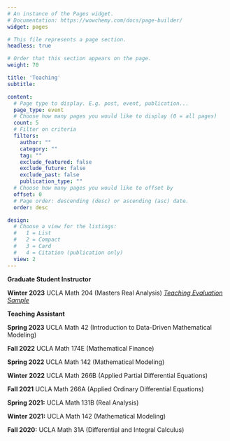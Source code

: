 ```yaml
---
# An instance of the Pages widget.
# Documentation: https://wowchemy.com/docs/page-builder/
widget: pages

# This file represents a page section.
headless: true

# Order that this section appears on the page.
weight: 70

title: 'Teaching'
subtitle:

content:
  # Page type to display. E.g. post, event, publication...
  page_type: event
  # Choose how many pages you would like to display (0 = all pages)
  count: 5
  # Filter on criteria
  filters:
    author: ""
    category: ""
    tag: ""
    exclude_featured: false
    exclude_future: false
    exclude_past: false
    publication_type: ""
  # Choose how many pages you would like to offset by
  offset: 0
  # Page order: descending (desc) or ascending (asc) date.
  order: desc

design:
  # Choose a view for the listings:
  #   1 = List
  #   2 = Compact
  #   3 = Card
  #   4 = Citation (publication only)
  view: 2
---
```


**Graduate Student Instructor**

**Winter 2023** UCLA Math 204 (Masters Real Analysis) [*Teaching Evaluation Sample*](https://drive.google.com/file/d/1uOqR5lMSFKr2VhyLvIxtIHEaSr54xvrC/view?usp=sharing)

**Teaching Assistant**

**Spring 2023** UCLA Math 42 (Introduction to Data-Driven Mathematical Modeling)

**Fall 2022** UCLA Math 174E (Mathematical Finance)

**Spring 2022** UCLA Math 142 (Mathematical Modeling)

**Winter 2022** UCLA Math 266B (Applied Partial Differential Equations) 

**Fall 2021** UCLA Math 266A (Applied Ordinary Differential Equations)

**Spring 2021:** UCLA Math 131B  (Real Analysis)

**Winter 2021:** UCLA Math 142  (Mathematical Modeling)

**Fall 2020:** UCLA Math 31A (Differential and Integral Calculus)
